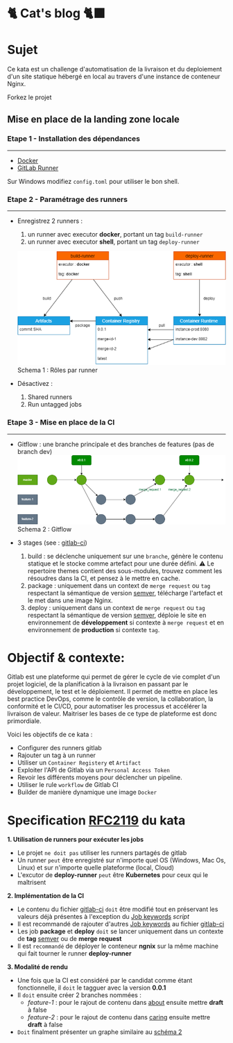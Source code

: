 # 🐈 **Cat's blog** 🐈‍⬛

# Sujet

Ce kata est un challenge d'automatisation de la livraison et du deploiement d'un site statique hébergé en local au travers d'une instance de conteneur Nginx.

Forkez le projet 

## Mise en place de la landing zone locale
### Etape 1 - Installation des dépendances
___
- [Docker](https://docs.docker.com/get-docker/) 
- [GitLab Runner](https://docs.gitlab.com/runner/install/)

Sur Windows modifiez `config.toml` pour utiliser le bon shell. 

### Etape 2 - Paramétrage des runners
___
- Enregistrez 2 runners : 

    1. un runner avec executor **docker**, portant un tag `build-runner`
    2. un runner avec executor **shell**,  portant un tag `deploy-runner`

    ![runners](runners.png)
    Schema 1 : Rôles par runner 

- Désactivez :

    1. Shared runners
    2. Run untagged jobs

### Etape 3 - Mise en place de la CI
___
- Gitflow : une branche principale et des branches de features (pas de branch dev)
    ![gitflow](gitflow.png)
    Schema 2 : Gitflow
- 3 stages (see : [gitlab-ci](./.gitlab-ci.yml))

    1. build   : se déclenche uniquement sur une `branche`, génère le contenu statique et le stocke comme artefact pour une durée défini. ⚠️ Le repertoire themes contient des sous-modules, trouvez comment les résoudres dans la CI, et pensez à le mettre en cache.
    2. package : uniquement dans un context de `merge request` ou `tag` respectant la sémantique de version [semver](https://semver.org/lang/fr), télécharge l'artefact et le met dans une image Nginx.
    3. deploy  : uniquement dans un context de `merge request` ou `tag` respectant la sémantique de version [semver](https://semver.org/lang/fr), déploie le site en environnement de **développement** si contexte à `merge request` et en environnement de **production** si contexte `tag`.

# Objectif & contexte:

Gitlab est une plateforme qui permet de gérer le cycle de vie complet d'un projet logiciel, de la planification à la livraison en passant par le développement, le test et le déploiement. Il permet de mettre en place les best practice DevOps, comme le contrôle de version, la collaboration, la conformité et le CI/CD, pour automatiser les processus et accélérer la livraison de valeur. Maitriser les bases de ce type de plateforme est donc primordiale.

Voici les objectifs de ce kata : 
- Configurer des runners gitlab
- Rajouter un tag à un runner
- Utiliser un `Container Registery` et `Artifact` 
- Exploiter l'API de Gitlab via un `Personal Access Token`
- Revoir les différents moyens pour déclencher un pipeline.
- Utiliser le rule `workflow` de Gitlab CI
- Builder de manière dynamique une image `Docker`

# Specification [RFC2119](https://microformats.org/wiki/rfc-2119-fr) du kata

**1. Utilisation de runners pour exécuter les jobs**
 * Le projet `ne doit pas` utiliser les runners partagés de gitlab
 * Un runner `peut` être enregistré sur n'importe quel OS (Windows, Mac Os, Linux) et sur n'importe quelle plateforme (local, Cloud)
 * L'excutor de **deploy-runner** `peut` être **Kubernetes** pour ceux qui le maîtrisent 

**2. Implémentation de la CI**
 * Le contenu du fichier [gitlab-ci](./.gitlab-ci.yml) `doit` être modifié tout en préservant les valeurs déjà présentes à l'exception du [Job keywords](https://docs.gitlab.com/ee/ci/yaml/#job-keywords) *script*
 * Il est recommandé de rajouter d'autres [Job keywords](https://docs.gitlab.com/ee/ci/yaml/#job-keywords) au fichier [gitlab-ci](./.gitlab-ci.yml)
 * Les job **package** et **deploy** `doit` se lancer uniquement dans un contexte de **tag** [semver](https://semver.org/lang/fr) ou de **merge request**
 * Il est `recommandé` de déployer le conteneur **ngnix** sur la même machine qui fait tourner le runner **deploy-runner**

**3. Modalité de rendu**
* Une fois que la CI est considéré par le candidat comme étant fonctionnelle, il `doit` le tagguer avec la version **0.0.1**
* Il `doit` ensuite créer 2 branches nommées : 
    - *feature-1* : pour le rajout de contenu dans [about](./content/about/_index.md) ensuite mettre **draft** à false 
    - *feature-2* : pour le rajout de contenu dans [caring](./content/caring/_index.md) ensuite mettre **draft** à false 
* `Doit` finalment présenter un graphe similaire au [schéma 2](./gitflow.png)
